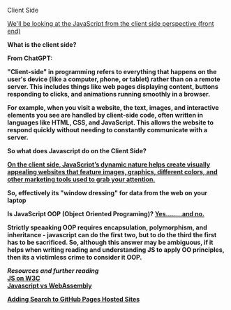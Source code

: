 Client Side
	
<a href="https://dev.to/crypto3p/javascript-explained-introduction-2i5i">We'll be looking at the JavaScript from the client side perspective (front end)</a>	


<b>What is the client side?<b> 

From ChatGPT:

"Client-side" in programming refers to everything that happens on the user's device (like a computer, phone, or tablet) rather than on a remote server. 
This includes things like web pages displaying content, buttons responding to clicks, and animations running smoothly in a browser.

For example, when you visit a website, the text, images, and interactive elements you see are handled by client-side code, often written in languages like HTML, CSS, and JavaScript. 
This allows the website to respond quickly without needing to constantly communicate with a server.

So what does Javascript do on the Client Side?

<a href="https://www.ironhack.com/gb/blog/understanding-javascript-the-basics-of-client-side-web-development">On the client side, JavaScript’s dynamic nature helps create visually appealing websites that feature images, graphics, different colors, and other marketing tools used to grab your attention.</a>

So, effectively its "window dressing" for data from the web on your laptop

<b>Is JavaScript OOP (Object Oriented Programing)?</b> <a href="https://stackoverflow.com/questions/107464/is-javascript-object-oriented">Yes........and no.</a>

Strictly speaaking OOP requires encapsulation, polymorphism, and inheritance - javascript can do the first two, but to do the third the first has to be sacrificed.
So, although this answer may be ambiguous, if it helps when writing reading and understanding JS to apply OO principles, then its a victimless crime to consider it OOP. 

<i>Resources and further reading</I><BR>
<a href="https://www.w3schools.com/js/">JS on W3C</a><br>
<a href="https://www.aalpha.net/blog/webassembly-vs-javascript-which-is-better/#:~:text=Both%20have%20unique%20strengths%20and,strong%20for%20general-purpose%20developm">Javascript vs WebAssembly</a>


<a href="https://www.ostberg.dev/projects/2025/02/16/adding-search-to-github-pages.html">Adding Search to GitHub Pages Hosted Sites</a>
